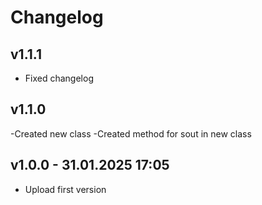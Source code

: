 # Changelog 


## v1.1.1
- Fixed changelog

## v1.1.0
-Created new class
-Created method for sout in new class


## v1.0.0 - 31.01.2025  17:05
- Upload first version
